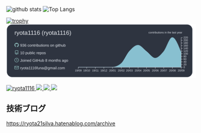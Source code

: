 <p align="left"> 
  <img alt="github stats" height="200px" src="https://github-readme-stats.vercel.app/api?username=ryota1116&count_private=true&show_icons=true&show_icons=true&theme=algolia" />
  <img alt="Top Langs" height="200px" src="https://github-readme-stats.vercel.app/api/top-langs/?username=ryota1116&layout=compact&count_private=true&show_icons=true&show_icons=true&theme=algolia" />
</p>

[![trophy](https://github-profile-trophy.vercel.app/?username=ryota1116&column=7&theme=onedark)](https://github.com/ryo-ma/github-profile-trophy)
[![](https://raw.githubusercontent.com/ryota1116/ryota1116/master/profile-summary-card-output/nord_dark/0-profile-details.svg)](https://github.com/vn7n24fzkq/github-profile-summary-cards)
  
<p align="left">
  <a href="https://github.com/ryota1116/ryota1116/">
    <img src="https://komarev.com/ghpvc/?username=ryota1116" alt="ryota1116" />
  </a>
  <a href="http://twitter.com/ryota_chocolat">
    <img height="20" src="https://img.shields.io/twitter/follow/ryota_chocolat?label=Twitter&logo=twitter&style=flat" />
  </a>
  <a href="http://qiita.com/ryota21">
    <img height="20" src="https://qiita-badge.apiapi.app/s/ryota21/posts.svg" />
  </a>
  <//qiita.com/ryota21">
    <img height="20" src="https://qiita-badge.apiapi.app/s/ryota21/contributions.svg" />
  </a>
</p>

## 技術ブログ
https://ryota21silva.hatenablog.com/archive

